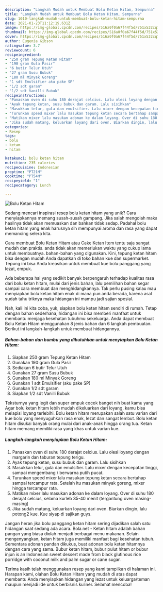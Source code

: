 ```yaml
---
description: "Langkah Mudah untuk Membuat Bolu Ketan Hitam, Sempurna"
title: "Langkah Mudah untuk Membuat Bolu Ketan Hitam, Sempurna"
slug: 1010-langkah-mudah-untuk-membuat-bolu-ketan-hitam-sempurna
date: 2021-01-23T11:12:19.631Z
image: https://img-global.cpcdn.com/recipes/516a0f0a67f44f5d/751x532cq70/bolu-ketan-hitam-foto-resep-utama.jpg
thumbnail: https://img-global.cpcdn.com/recipes/516a0f0a67f44f5d/751x532cq70/bolu-ketan-hitam-foto-resep-utama.jpg
cover: https://img-global.cpcdn.com/recipes/516a0f0a67f44f5d/751x532cq70/bolu-ketan-hitam-foto-resep-utama.jpg
author: Eugenia Gibson
ratingvalue: 3.7
reviewcount: 6
recipeingredient:
- "250 gram Tepung Ketan Hitam"
- "190 gram Gula Pasir"
- "6 butir Telur Utuh"
- "27 gram Susu Bubuk"
- "180 ml Minyak Goreng"
- "1 sdt Emulsifier aku pake SP"
- "1/2 sdt garam"
- "1/2 sdt Vanilli Bubuk"
recipeinstructions:
- "Panaskan oven di suhu 180 derajat celcius. Lalu olesi loyang dengan margarin dan taburan tepung terigu."
- "Ayak tepung ketan, susu bubuk dan garam. Lalu sisihkan"
- "Masukkan telur, gula dan emulsifier. Lalu mixer dengan kecepatan tinggi, sampai mengembang / berwarna putih pucat."
- "Turunkan speed mixer lalu masukan tepung ketan secara bertahap sampai tercampur rata. Setelah itu masukan minyak goreng, mixer hingga tercampur rata."
- "Matikan mixer lalu masukan adonan ke dalam loyang. Over di suhu 180 derajat celcius, selama kurleb 35-40 menit (tergantung oven masing-masing)"
- "Jika sudah matang, keluarkan loyang dari oven. Biarkan dingin, lalu potong2 kue. Kue siyap di sajikan guys."
categories:
- Resep
tags:
- bolu
- ketan
- hitam

katakunci: bolu ketan hitam 
nutrition: 235 calories
recipecuisine: Indonesian
preptime: "PT21M"
cooktime: "PT54M"
recipeyield: "1"
recipecategory: Lunch

---
```



![Bolu Ketan Hitam](https://img-global.cpcdn.com/recipes/516a0f0a67f44f5d/751x532cq70/bolu-ketan-hitam-foto-resep-utama.jpg)

Sedang mencari inspirasi resep bolu ketan hitam yang unik? Cara menyiapkannya memang susah-susah gampang. Jika salah mengolah maka hasilnya tidak akan memuaskan dan bahkan tidak sedap. Padahal bolu ketan hitam yang enak harusnya sih mempunyai aroma dan rasa yang dapat memancing selera kita.

Cara membuat Bolu Ketan Hitam atau Cake Ketan Item tentu saja sangat mudah dan praktis. anda tidak akan memerlukan waktu yang cukup lama untuk membuatnya. bahan-bahan yang digunakan. Kini, tepung ketan hitam bisa dengan mudah Anda dapatkan di toko bahan kue dan supermarket. Tepung ini bisa Anda kreasikan untuk membuat kue bolu panggang yang lezat, empuk.

Ada beberapa hal yang sedikit banyak berpengaruh terhadap kualitas rasa dari bolu ketan hitam, mulai dari jenis bahan, lalu pemilihan bahan segar sampai cara membuat dan menghidangkannya. Tak perlu pusing kalau mau menyiapkan bolu ketan hitam enak di mana pun anda berada, karena asal sudah tahu triknya maka hidangan ini mampu jadi sajian spesial.


Nah, kali ini kita coba, yuk, siapkan bolu ketan hitam sendiri di rumah. Tetap dengan bahan sederhana, hidangan ini bisa memberi manfaat untuk membantu menjaga kesehatan tubuhmu sekeluarga. Anda dapat membuat Bolu Ketan Hitam menggunakan 8 jenis bahan dan 6 langkah pembuatan. Berikut ini langkah-langkah untuk membuat hidangannya.

<!--inarticleads1-->

##### Bahan-bahan dan bumbu yang dibutuhkan untuk menyiapkan Bolu Ketan Hitam:

1. Siapkan 250 gram Tepung Ketan Hitam
1. Gunakan 190 gram Gula Pasir
1. Sediakan 6 butir Telur Utuh
1. Gunakan 27 gram Susu Bubuk
1. Gunakan 180 ml Minyak Goreng
1. Gunakan 1 sdt Emulsifier (aku pake SP)
1. Gunakan 1/2 sdt garam
1. Siapkan 1/2 sdt Vanilli Bubuk


Teksturnya yang legit dan super empuk cocok banget nih buat kamu yang Agar bolu ketan hitam lebih mudah dikeluarkan dari loyang, kamu bisa melapisi loyang terlebihi. Bolu ketan hitam merupakan salah satu varian dari kue bolu yang menyuguhkan rasa enak, lezat dan sangat lembut. Bolu ketan hitam disukai banyak orang mulai dari anak-anak hingga orang tua. Ketan hitam memang memiliki rasa yang khas untuk varian kue. 

<!--inarticleads2-->

##### Langkah-langkah menyiapkan Bolu Ketan Hitam:

1. Panaskan oven di suhu 180 derajat celcius. Lalu olesi loyang dengan margarin dan taburan tepung terigu.
1. Ayak tepung ketan, susu bubuk dan garam. Lalu sisihkan
1. Masukkan telur, gula dan emulsifier. Lalu mixer dengan kecepatan tinggi, sampai mengembang / berwarna putih pucat.
1. Turunkan speed mixer lalu masukan tepung ketan secara bertahap sampai tercampur rata. Setelah itu masukan minyak goreng, mixer hingga tercampur rata.
1. Matikan mixer lalu masukan adonan ke dalam loyang. Over di suhu 180 derajat celcius, selama kurleb 35-40 menit (tergantung oven masing-masing)
1. Jika sudah matang, keluarkan loyang dari oven. Biarkan dingin, lalu potong2 kue. Kue siyap di sajikan guys.


Jangan heran jika bolu panggang ketan hitam sering dijadikan salah satu hidangan saat sedang ada acara. Bola.net - Ketan hitam adalah bahan pangan yang biasa diolah menjadi berbagai menu makanan. Selain mengenyangkan, ketan hitam juga memiliki manfaat bagi kesehatan tubuh. Sementara adonan pandan dikukus, buat adonan bolu ketan hitamnya dengan cara yang sama. Bubur ketan hitam, bubur pulut hitam or bubur injun is an Indonesian sweet dessert made from black glutinous rice porridge with coconut milk and palm sugar or cane sugar. 

Terima kasih telah menggunakan resep yang kami tampilkan di halaman ini. Harapan kami, olahan Bolu Ketan Hitam yang mudah di atas dapat membantu Anda menyiapkan hidangan yang lezat untuk keluarga/teman maupun menjadi ide untuk berbisnis kuliner. Selamat mencoba!
